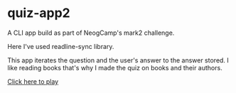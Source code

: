 # quiz-app2
 
A CLI app build as part of NeogCamp's mark2 challenge.

Here I've used readline-sync library. 

This app iterates the question and the user's answer to the answer stored.
I like reading books that's why I made the quiz on books and their authors.


[Click here to play](https://replit.com/@codeankitcode/quiz-app2#index.js)
